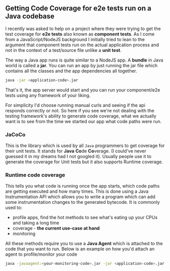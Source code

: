 ## Getting Code Coverage for e2e tests run on a Java codebase

I recently was asked to help on a project where they were trying to get the test coverage for **e2e tests** also known as **component tests**. As I come from a JavaScript/NodeJS background I initially tried to lean to the argument that component tests run on the actual application process and not in the context of a test/source file unlike a __unit test__.

The way a Java app runs is quite similar to a NodeJS app. A __bundle__ in Java world is called a __jar__. You can run an app by just running the jar file which contains all the classes and the app dependencies all together.

```bash
java -jar <application-code>.jar
```

That's it, the app server would start and you can run your component/e2e tests using any framework of your liking.

For simplicity I'd choose running manual curls and seeing if the api responds correctly or not. So here if you see we're not dealing with the testing framework's ability to generate code coverage, what we actually want is to see from the time we started our app what code paths were run.

### JaCoCo

This is the library which is used by all `Java` programmers to get coverage for their unit tests. It stands for **Java** **Co**de **Co**verage. (I could've never guessed it in my dreams had I not googled it). Usually people use it to generate the coverage for Unit tests but it also supports Runtime coverage.

### Runtime code coverage
This tells you what code is running once the app starts, which code paths are getting executed and how many times. This is done using a Java Instrumentation API which allows you to write a program which can add some instrumentation changes to the generated bytecode. It is commonly used to:

- profile apps, find the hot methods to see what's eating up your CPUs and taking a long time
- coverage - **the current use-case at hand**
- monitoring

All these methods require you to use a **Java Agent** which is attached to the code that you want to run. Below is an example on how you'd attach an agent to profile/monitor your code

```bash
java -javaagent:<your-monitoring-code>.jar -jar <application-code>.jar
```